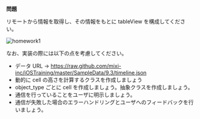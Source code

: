 **問題**

リモートから情報を取得し、その情報をもとに tableView を構成してください。

![homework1](https://raw.github.com/mixi-inc/iOSTraining/master/Doc/Images/9.3/homework1.png)

なお、実装の際には以下の点を考慮してください。

- データ URL -> https://raw.github.com/mixi-inc/iOSTraining/master/SampleData/9.3/timeline.json
- 動的に cell の高さを計算するクラスを作成しましょう
- object_type ごとに cell を作成しましょう。抽象クラスを作成しましょう。
- 通信を行っていることをユーザに明示しましょう。
- 通信が失敗した場合のエラーハンドリングとユーザへのフィードバックを行いましょう。